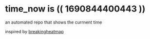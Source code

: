# time_now is (( 1690844400443 ))

an automated repo that shows the currnent time

inspired by [breakingheatmap](https://github.com/breakingheatmap/breakingheatmap)